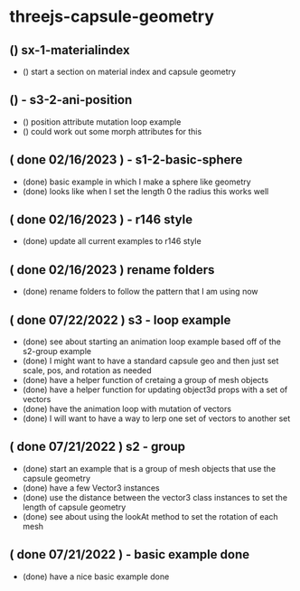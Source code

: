 # threejs-capsule-geometry

## () sx-1-materialindex
* () start a section on material index and capsule geometry

## () - s3-2-ani-position
* () position attribute mutation loop example
* () could work out some morph attributes for this

## ( done 02/16/2023 ) - s1-2-basic-sphere
* (done) basic example in which I make a sphere like geometry
* (done) looks like when I set the length 0 the radius this works well

## ( done 02/16/2023 ) - r146 style
* (done) update all current examples to r146 style

## ( done 02/16/2023 ) rename folders
* (done) rename folders to follow the pattern that I am using now

## ( done 07/22/2022 ) s3 - loop example
* (done) see about starting an animation loop example based off of the s2-group example
* (done) I might want to have a standard capsule geo and then just set scale, pos, and rotation as needed
* (done) have a helper function of cretaing a group of mesh objects
* (done) have a helper function for updating object3d props with a set of vectors
* (done) have the animation loop with mutation of vectors
* (done) I will want to have a way to lerp one set of vectors to another set

## ( done 07/21/2022 ) s2 - group
* (done) start an example that is a group of mesh objects that use the capsule geometry 
* (done) have a few Vector3 instances
* (done) use the distance between the vector3 class instances to set the length of capsule geometry
* (done) see about using the lookAt method to set the rotation of each mesh

## ( done 07/21/2022 ) - basic example done
* (done) have a nice basic example done